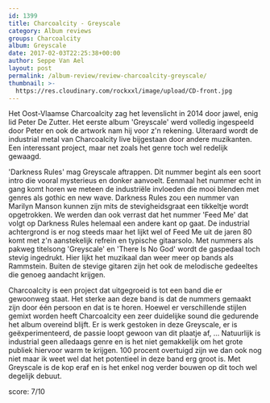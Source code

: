 ```yaml
---
id: 1399
title: Charcoalcity - Greyscale
category: Album reviews
groups: Charcoalcity
album: Greyscale
date: 2017-02-03T22:25:38+00:00
author: Seppe Van Ael
layout: post
permalink: /album-review/review-charcoalcity-greyscale/
thumbnail: >-
  https://res.cloudinary.com/rockxxl/image/upload/CD-front.jpg
---
```

Het Oost-Vlaamse Charcoalcity zag het levenslicht in 2014 door jawel, enig lid Peter De Zutter. Het eerste album 'Greyscale' werd volledig ingespeeld door Peter en ook de artwork nam hij voor z'n rekening. Uiteraard wordt de industrial metal van Charcoalcity live bijgestaan door andere muzikanten. Een interessant project, maar net zoals het genre toch wel redelijk gewaagd.

'Darkness Rules' mag Greyscale aftrappen. Dit nummer begint als een soort intro die vooral mysterieus en donker aanvoelt. Eenmaal het nummer echt in gang komt horen we meteen de industriële invloeden die mooi blenden met genres als gothic en new wave. Darkness Rules zou een nummer van Marilyn Manson kunnen zijn mits de stevigheidsgraat een tikkeltje wordt opgetrokken. We werden dan ook verrast dat het nummer 'Feed Me' dat volgt op Darkness Rules helemaal een andere kant op gaat. De industrial achtergrond is er nog steeds maar het lijkt wel of Feed Me uit de jaren 80 komt met z'n aanstekelijk refrein en typische gitaarsolo. Met nummers als pakweg titelsong 'Greyscale' en 'There Is No God' wordt de gaspedaal toch stevig ingedrukt. Hier lijkt het muzikaal dan weer meer op bands als Rammstein. Buiten de stevige gitaren zijn het ook de melodische gedeeltes die genoeg aandacht krijgen.

Charcoalcity is een project dat uitgegroeid is tot een band die er gewoonweg staat. Het sterke aan deze band is dat de nummers gemaakt zijn door één persoon en dat is te horen. Hoewel er verschillende stijlen gemixt worden heeft Charcoalcity een zeer duidelijke sound die gedurende het album overeind blijft. Er is werk gestoken in deze Greyscale, er is geëxperimenteerd, de passie loopt gewoon van dit plaatje af, &#8230; Natuurlijk is industrial geen alledaags genre en is het niet gemakkelijk om het grote publiek hiervoor warm te krijgen. 100 procent overtuigd zijn we dan ook nog niet maar ik weet wel dat het potentieel in deze band erg groot is. Met Greyscale is de kop eraf en is het enkel nog verder bouwen op dit toch wel degelijk debuut.

score: 7/10
